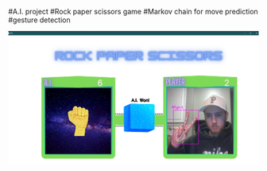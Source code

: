 #A.I. project 
#Rock paper scissors game
#Markov chain for move prediction
#gesture detection

![](/rps.png)
